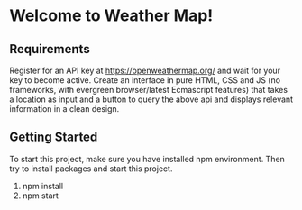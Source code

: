 # Welcome to Weather Map!

## Requirements

Register for an API key at https://openweathermap.org/ and wait for your key to become
active.
Create an interface in pure HTML, CSS and JS (no frameworks, with evergreen 
browser/latest Ecmascript features) that takes a location as input and a button to query 
the above api and displays relevant information in a clean design.

## Getting Started

To start this project, make sure you have installed npm environment. Then try to install packages and start this project.

1. npm install
2. npm start
